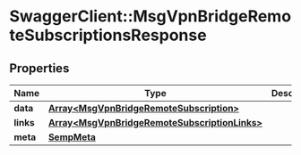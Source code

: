 # SwaggerClient::MsgVpnBridgeRemoteSubscriptionsResponse

## Properties
Name | Type | Description | Notes
------------ | ------------- | ------------- | -------------
**data** | [**Array&lt;MsgVpnBridgeRemoteSubscription&gt;**](MsgVpnBridgeRemoteSubscription.md) |  | [optional] 
**links** | [**Array&lt;MsgVpnBridgeRemoteSubscriptionLinks&gt;**](MsgVpnBridgeRemoteSubscriptionLinks.md) |  | [optional] 
**meta** | [**SempMeta**](SempMeta.md) |  | 


